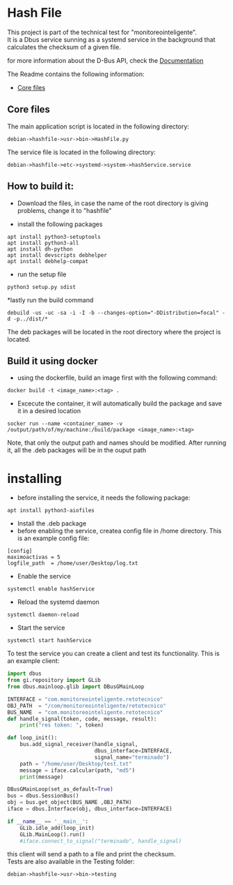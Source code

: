 # Hash File
This project is part of the technical test for "monitoreointeligente".</br>
It is a Dbus service sunning as a systemd service in the background that calculates the checksum of a given file.

for more information about the D-Bus API, check the [Documentation](https://github.com/juamarCas/HashFile/wiki/Documentation)

The Readme contains the following information:
* [Core files](https://github.com/juamarCas/HashFile#Hash_File)

## Core files
The main application script is located in the following directory:
```
debian->hashfile->usr->bin->HashFile.py
```

The service file is located in the following directory:
```
debian->hashfile->etc->systemd->system->hashService.service
```

## How to build it:
* Download the files, in case the name of the root directory is giving problems, change it to "hashfile"

* install the following packages
```
apt install python3-setuptools
apt install python3-all
apt install dh-python
apt install devscripts debhelper
apt install debhelp-compat
```
* run the setup file
```
python3 setup.py sdist
```

*lastly run the build command
```
debuild -us -uc -sa -i -I -b --changes-option="-DDistribution=focal" -d -p../dist/*
```
The deb packages will be located in the root directory  where the project is located.

## Build it using docker
* using the dockerfile, build an image first with the following command:
```
docker build -t <image_name>:<tag> .
```
* Excecute the container, it will automatically build the package and save it in a desired location
```
socker run --name <container_name> -v /output/path/of/my/machine:/build/package <image_name>:<tag>
```
Note, that only the output path and names should be modified. After running it, all the .deb packages will be in the ouput path

# installing
* before installing the service, it needs the following package:
```
apt install python3-aiofiles
```

* Install the .deb package
* before enabling the service, createa config file in /home directory. This is an example config file:
```
[config]
maximoactivas = 5
logfile_path  = /home/user/Desktop/log.txt
```

* Enable the service
```
systemctl enable hashService
```

* Reload the systemd daemon
```
systemctl daemon-reload
```

* Start the service
```
systemctl start hashService
```
To test the service you can create a client and test its functionality. This is an example client:
```python
import dbus
from gi.repository import GLib
from dbus.mainloop.glib import DBusGMainLoop

INTERFACE = "com.monitoreointeligente.retotecnico"
OBJ_PATH  = "/com/monitoreointeligente/retotecnico"
BUS_NAME  = "com.monitoreointeligente.retotecnico"
def handle_signal(token, code, message, result):
    print("res token: ", token)

def loop_init():
    bus.add_signal_receiver(handle_signal, 
                            dbus_interface=INTERFACE,
                            signal_name="terminado")
    path = "/home/user/Desktop/test.txt"
    message = iface.calcular(path, "md5")
    print(message)

DBusGMainLoop(set_as_default=True)
bus = dbus.SessionBus()
obj = bus.get_object(BUS_NAME ,OBJ_PATH)
iface = dbus.Interface(obj, dbus_interface=INTERFACE)

if __name__ == '__main__':
    GLib.idle_add(loop_init)
    GLib.MainLoop().run()   
    #iface.connect_to_signal("terminado", handle_signal)

```

this client will send a path to a file and print the checksum. </br>
Tests are also available in the Testing folder: 
```
debian->hashfile->usr->bin->testing
```
